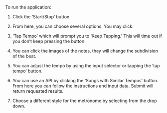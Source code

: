 To run the application:

1) Click the ‘Start/Stop’ button

2) From here, you can choose several options.  You may click:

3) ‘Tap Tempo’ which will prompt you to ‘Keep Tapping.’  This will time out if you don’t keep pressing the button.

4) You can click the images of the notes, they will change the subdivision of the beat.

5) You can adjust the tempo by using the input selector or tapping the ‘tap tempo’ button.

6) You can use an API by clicking the ‘Songs with Similar Tempos’ button.  From here you can follow the instructions and input data.  Submit will return requested results.

7) Choose a different style for the metronome by selecting from the drop down.  
